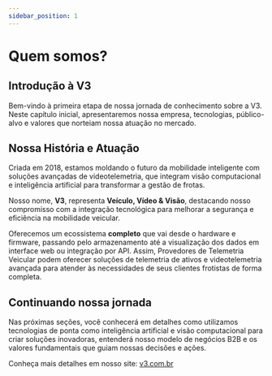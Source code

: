 ```yaml
---
sidebar_position: 1
---
```


# Quem somos?

## Introdução à V3

Bem-vindo à primeira etapa de nossa jornada de conhecimento sobre a V3. Neste capítulo inicial, apresentaremos nossa empresa, tecnologias, público-alvo e valores que norteiam nossa atuação no mercado.

## Nossa História e Atuação

Criada em 2018, estamos moldando o futuro da mobilidade inteligente com soluções avançadas de videotelemetria, que integram visão computacional e inteligência artificial para transformar a gestão de frotas.

Nosso nome, **V3**, representa **Veículo, Vídeo & Visão**, destacando nosso compromisso com a integração tecnológica para melhorar a segurança e eficiência na mobilidade veicular.

Oferecemos um ecossistema **completo** que vai desde o hardware e firmware, passando pelo armazenamento até a visualização dos dados em interface web ou integração por API. Assim, Provedores de Telemetria Veicular podem oferecer soluções de telemetria de ativos e videotelemetria avançada para atender às necessidades de seus clientes frotistas de forma completa.

## Continuando nossa jornada

Nas próximas seções, você conhecerá em detalhes como utilizamos tecnologias de ponta como inteligência artificial e visão computacional para criar soluções inovadoras, entenderá nosso modelo de negócios B2B e os valores fundamentais que guiam nossas decisões e ações.

Conheça mais detalhes em nosso site: [v3.com.br](https://v3.com.br)